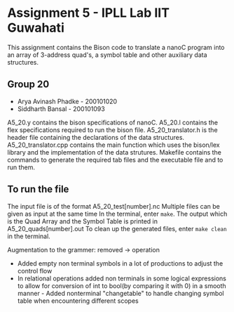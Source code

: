 # Assignment 5 - IPLL Lab IIT Guwahati

This assignment contains the Bison code to translate a nanoC program into an array of 3-address quad's, a symbol table and other auxiliary data structures.

## Group 20
- Arya Avinash Phadke - 200101020
- Siddharth Bansal - 200101093

A5_20.y contains the bison specifications of nanoC.
A5_20.l contains the flex specifications required to run the bison file.
A5_20_translator.h is the header file containing the declarations of the data structures.
A5_20_translator.cpp contains the main function which uses the bison/lex library and the implementation of the data strutures. 
Makefile contains the commands to generate the required tab files and the executable file and to run them.

## To run the file
The input file is of the format A5_20_test[number].nc
Multiple files can be given as input at the same time
In the terminal, enter `make`.
The output which is the Quad Array and the Symbol Table is printed in A5_20_quads[number].out
To clean up the generated files, enter `make clean` in the terminal.

Augmentation to the grammer: removed -> operation 
- Added empty non terminal symbols in a lot of productions to adjust the control flow
- In relational operations added non terminals in some logical expressions to allow for conversion of int to bool(by comparing it with 0) in a smooth manner - Added nonterminal "changetable" to handle changing symbol table when encountering different scopes
